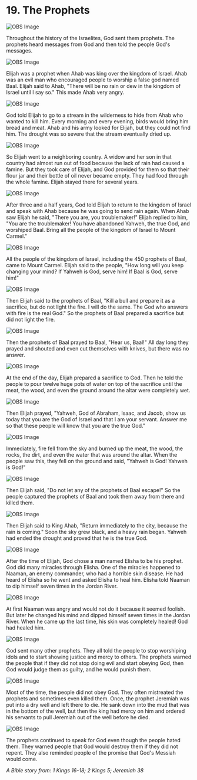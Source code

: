 # 19. The Prophets

![OBS Image](https://cdn.door43.org/obs/jpg/360px/obs-en-19-01.jpg)

Throughout the history of the Israelites, God sent them prophets. The prophets heard messages from God and then told the people God's messages.

![OBS Image](https://cdn.door43.org/obs/jpg/360px/obs-en-19-02.jpg)

Elijah was a prophet when Ahab was king over the kingdom of Israel. Ahab was an evil man who encouraged people to worship a false god named Baal. Elijah said to Ahab, "There will be no rain or dew in the kingdom of Israel until I say so." This made Ahab very angry.

![OBS Image](https://cdn.door43.org/obs/jpg/360px/obs-en-19-03.jpg)

God told Elijah to go to a stream in the wilderness to hide from Ahab who wanted to kill him. Every morning and every evening, birds would bring him bread and meat. Ahab and his army looked for Elijah, but they could not find him. The drought was so severe that the stream eventually dried up.

![OBS Image](https://cdn.door43.org/obs/jpg/360px/obs-en-19-04.jpg)

So Elijah went to a neighboring country. A widow and her son in that country had almost run out of food because the lack of rain had caused a famine. But they took care of Elijah, and God provided for them so that their flour jar and their bottle of oil never became empty. They had food through the whole famine. Elijah stayed there for several years.

![OBS Image](https://cdn.door43.org/obs/jpg/360px/obs-en-19-05.jpg)

After three and a half years, God told Elijah to return to the kingdom of Israel and speak with Ahab because he was going to send rain again. When Ahab saw Elijah he said, "There you are, you troublemaker!" Elijah replied to him, "You are the troublemaker! You have abandoned Yahweh, the true God, and worshiped Baal. Bring all the people of the kingdom of Israel to Mount Carmel."

![OBS Image](https://cdn.door43.org/obs/jpg/360px/obs-en-19-06.jpg)

All the people of the kingdom of Israel, including the 450 prophets of Baal, came to Mount Carmel. Elijah said to the people, "How long will you keep changing your mind? If Yahweh is God, serve him! If Baal is God, serve him!"

![OBS Image](https://cdn.door43.org/obs/jpg/360px/obs-en-19-07.jpg)

Then Elijah said to the prophets of Baal, "Kill a bull and prepare it as a sacrifice, but do not light the fire. I will do the same. The God who answers with fire is the real God." So the prophets of Baal prepared a sacrifice but did not light the fire.

![OBS Image](https://cdn.door43.org/obs/jpg/360px/obs-en-19-08.jpg)

Then the prophets of Baal prayed to Baal, "Hear us, Baal!" All day long they prayed and shouted and even cut themselves with knives, but there was no answer.

![OBS Image](https://cdn.door43.org/obs/jpg/360px/obs-en-19-09.jpg)

At the end of the day, Elijah prepared a sacrifice to God. Then he told the people to pour twelve huge pots of water on top of the sacrifice until the meat, the wood, and even the ground around the altar were completely wet.

![OBS Image](https://cdn.door43.org/obs/jpg/360px/obs-en-19-10.jpg)

Then Elijah prayed, "Yahweh, God of Abraham, Isaac, and Jacob, show us today that you are the God of Israel and that I am your servant. Answer me so that these people will know that you are the true God."

![OBS Image](https://cdn.door43.org/obs/jpg/360px/obs-en-19-11.jpg)

Immediately, fire fell from the sky and burned up the meat, the wood, the rocks, the dirt, and even the water that was around the altar. When the people saw this, they fell on the ground and said, "Yahweh is God! Yahweh is God!"

![OBS Image](https://cdn.door43.org/obs/jpg/360px/obs-en-19-12.jpg)

Then Elijah said, "Do not let any of the prophets of Baal escape!" So the people captured the prophets of Baal and took them away from there and killed them.

![OBS Image](https://cdn.door43.org/obs/jpg/360px/obs-en-19-13.jpg)

Then Elijah said to King Ahab, "Return immediately to the city, because the rain is coming." Soon the sky grew black, and a heavy rain began. Yahweh had ended the drought and proved that he is the true God.

![OBS Image](https://cdn.door43.org/obs/jpg/360px/obs-en-19-14.jpg)

After the time of Elijah, God chose a man named Elisha to be his prophet. God did many miracles through Elisha. One of the miracles happened to Naaman, an enemy commander, who had a horrible skin disease. He had heard of Elisha so he went and asked Elisha to heal him. Elisha told Naaman to dip himself seven times in the Jordan River.

![OBS Image](https://cdn.door43.org/obs/jpg/360px/obs-en-19-15.jpg)

At first Naaman was angry and would not do it because it seemed foolish. But later he changed his mind and dipped himself seven times in the Jordan River. When he came up the last time, his skin was completely healed! God had healed him.

![OBS Image](https://cdn.door43.org/obs/jpg/360px/obs-en-19-16.jpg)

God sent many other prophets. They all told the people to stop worshiping idols and to start showing justice and mercy to others. The prophets warned the people that if they did not stop doing evil and start obeying God, then God would judge them as guilty, and he would punish them.

![OBS Image](https://cdn.door43.org/obs/jpg/360px/obs-en-19-17.jpg)

Most of the time, the people did not obey God. They often mistreated the prophets and sometimes even killed them. Once, the prophet Jeremiah was put into a dry well and left there to die. He sank down into the mud that was in the bottom of the well, but then the king had mercy on him and ordered his servants to pull Jeremiah out of the well before he died.

![OBS Image](https://cdn.door43.org/obs/jpg/360px/obs-en-19-18.jpg)

The prophets continued to speak for God even though the people hated them. They warned people that God would destroy them if they did not repent. They also reminded people of the promise that God's Messiah would come.

_A Bible story from: 1 Kings 16-18; 2 Kings 5; Jeremiah 38_
